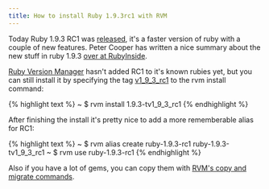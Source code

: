```yaml
---
title: How to install Ruby 1.9.3rc1 with RVM
---
```


Today Ruby 1.9.3 RC1 was [released](http://blade.nagaokaut.ac.jp/cgi-bin/scat.rb/ruby/ruby-talk/388203), 
it's a faster version of ruby with a couple of new features. Peter Cooper has written 
a nice summary about the new stuff in ruby 1.9.3 [over at RubyInside](http://www.rubyinside.com/ruby-1-9-3-introduction-and-changes-5428.html).

[Ruby Version Manager](http://beginrescueend.com/) hasn't added RC1 to it's known rubies yet, but 
you can still install it by specifying the tag [v1_9_3_rc1](https://github.com/ruby/ruby/tree/v1_9_3_rc1) to the rvm install command:

{% highlight text %}
  ~ $ rvm install 1.9.3-tv1_9_3_rc1
{% endhighlight %}

After finishing the install it's pretty nice to add a more rememberable alias for RC1:

{% highlight text %}
 ~ $ rvm alias create ruby-1.9.3-rc1 ruby-1.9.3-tv1_9_3_rc1
 ~ $ rvm use ruby-1.9.3-rc1
{% endhighlight %}

Also if you have a lot of gems, you can copy them with [RVM's copy and migrate commands](http://beginrescueend.com/rubies/upgrading/).
